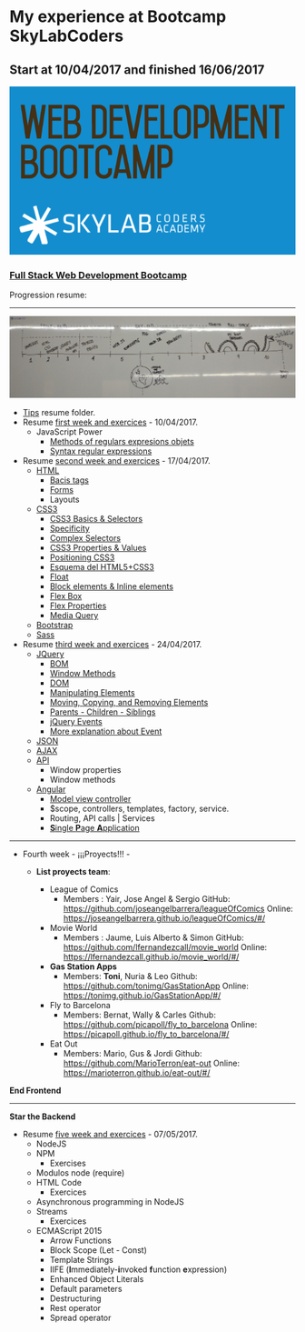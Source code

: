 
# My experience at Bootcamp SkyLabCoders

## Start at 10/04/2017 and finished 16/06/2017

![Bootcamp_logo.png](img/Bootcamp_logo.png)

### [Full Stack Web Development Bootcamp](https://skylabcoders.github.io/bootcamp-abril2017/)

Progression resume:

---

![timeline](img/timeline.png)

-   [Tips](https://github.com/tonimg/Course/blob/master/Tips/tips.md#tips) resume folder.
-   Resume [first week and exercices](https://github.com/tonimg/Course/blob/master/Frontend/Frontend/01%20Semana/Readme%2010.04.md) - 10/04/2017.
    +   JavaScript Power
        *   [Methods of regulars expresions objets](https://github.com/tonimg/Course/blob/master/Frontend/Frontend/Frontend/02%20Semana/Readme%2017.04.md#methods-of-the-regexp-objects)
        *   [Syntax regular expressions](https://github.com/tonimg/Course/blob/master/Frontend/Frontend/Frontend/02%20Semana/Readme%2017.04.md#syntax-regular-expression)
-   Resume [second week and exercices](https://github.com/tonimg/Course/tree/master/Frontend/02%20Semana) - 17/04/2017.
    +   [HTML](https://github.com/tonimg/Course/blob/master/Frontend/02%20Semana/Readme%2017.04.md#html)
        *   [Bacis tags](https://github.com/tonimg/Course/blob/master/Frontend/02%20Semana/Readme%2017.04.md#diferentes-tags-de-un-html-5)
        *   [Forms](https://github.com/tonimg/Course/blob/master/Frontend/02%20Semana/Readme%2017.04.md#creación-formularios)
        *   Layouts
    +   [CSS3](https://github.com/tonimg/Course/blob/master/Frontend/02%20Semana/Readme%2018.04.md#css3)
        *   [CSS3 Basics & Selectors](https://github.com/tonimg/Course/blob/master/Frontend/02%20Semana/Readme%2018.04.md#css3-basics--selectors)
        *   [Specificity](https://github.com/tonimg/Course/blob/master/Frontend/02%20Semana/Readme%2018.04.md#specificity)
        *   [Complex Selectors](https://github.com/tonimg/Course/blob/master/Frontend/02%20Semana/Readme%2018.04.md#complex-selectors)
        *   [CSS3 Properties & Values](https://github.com/tonimg/Course/blob/master/Frontend/02%20Semana/Readme%2018.04.md#css3-properties--values)
        *   [Positioning CSS3](https://github.com/tonimg/Course/blob/master/Frontend/02%20Semana/Readme%2018.04.md#css3-positioning)
        *   [Esquema del HTML5+CSS3](https://github.com/tonimg/Course/blob/master/Frontend/02%20Semana/Readme%2018.04.md#esquema-del-html5css3)
        *   [Float](https://github.com/tonimg/Course/blob/master/Frontend/02%20Semana/Readme%2018.04.md#float)
        *   [Block elements & Inline elements](https://github.com/tonimg/Course/blob/master/Frontend/02%20Semana/Readme%2019.04.md#block-elements-and-inline-elements)
        *   [Flex Box](https://github.com/tonimg/Course/blob/master/Frontend/02%20Semana/Readme%2019.04.md#flex-box)
        *   [Flex Properties](https://github.com/tonimg/Course/blob/master/Frontend/02%20Semana/Readme%2019.04.md#flex-property)
        *   [Media Query](https://github.com/tonimg/Course/blob/master/Frontend/02%20Semana/Readme%2019.04.md#css3-mediaquery)
    *   [Bootstrap](https://github.com/tonimg/Course/blob/master/Frontend/02%20Semana/Readme%2020.04.md)
    *   [Sass](https://github.com/tonimg/Course/blob/master/Frontend/02%20Semana/Readme%2021.04.md#sass)
-   Resume [third week and exercices](https://github.com/tonimg/Course/tree/master/Frontend/03%20Semana) - 24/04/2017.
    -  [JQuery](https://github.com/tonimg/Course/blob/master/Frontend/03%20Semana/Readme%2024.04.md#jquery)
        +  [BOM](https://github.com/tonimg/Course/blob/master/Frontend/03%20Semana/Readme%2024.04.md#bom)
        +  [Window Methods](https://github.com/tonimg/Course/blob/master/Frontend/03%20Semana/Readme%2024.04.md#window-methods)
        +  [DOM](https://github.com/tonimg/Course/blob/master/Frontend/03%20Semana/Readme%2024.04.md#dom)
        +  [Manipulating Elements](https://github.com/tonimg/Course/blob/master/Frontend/03%20Semana/Readme%2024.04.md#manipulating-elements)
        +  [Moving, Copying, and Removing Elements](https://github.com/tonimg/Course/blob/master/Frontend/03%20Semana/Readme%2024.04.md#moving-copying-and-removing-elements)
        +  [Parents - Children - Siblings](https://github.com/tonimg/Course/blob/master/Frontend/03%20Semana/Readme%2024.04.md#parents)
        +  [jQuery Events](https://github.com/tonimg/Course/blob/master/Frontend/03%20Semana/Readme%2025.04.md#jquery-events)
        +  [More explanation about Event](https://github.com/tonimg/Course/blob/master/Frontend/03%20Semana/Readme%2026.04.md#today-2604)
    -  [JSON](https://github.com/tonimg/Course/blob/master/Frontend/03%20Semana/Readme%2026.04.md#json)
    -  [AJAX](https://github.com/tonimg/Course/blob/master/Frontend/03%20Semana/Readme%2026.04.md#ajax)
    -  [API](https://github.com/tonimg/Course/blob/master/Frontend/03%20Semana/Readme%2026.04.md#api)
        +  Window properties
        +  Window methods
    -   [Angular](https://github.com/tonimg/Course/blob/master/Frontend/03%20Semana/Readme%2027.04.md#today-2704)
        +  [Model view controller](https://github.com/tonimg/Course/blob/master/Frontend/03%20Semana/Readme%2027.04.md#model-view-controller)
        +  $scope, controllers, templates, factory, service.
        +  Routing, API calls | Services
        +  [**S**ingle **P**age **A**pplication](https://github.com/tonimg/Course/blob/master/Frontend/03%20Semana/Readme%2028.04.md#spa)

----------------------------------------

-   Fourth week - ¡¡¡Proyects!!! - 
    +   **List proyects team**: 
    
        +   League of Comics
            *   Members : Yair, Jose Angel & Sergio
GitHub: https://github.com/joseangelbarrera/leagueOfComics
Online: https://joseangelbarrera.github.io/leagueOfComics/#/
        +   Movie World
            *   Members : Jaume, Luis Alberto & Simon
GitHub: https://github.com/lfernandezcall/movie_world
Online: https://lfernandezcall.github.io/movie_world/#/
        +   **Gas Station Apps**
            *   Members: **Toni**, Nuria & Leo
Github: https://github.com/tonimg/GasStationApp
Online: https://tonimg.github.io/GasStationApp/#/
        +   Fly to Barcelona
            *   Members: Bernat, Wally & Carles
Github: https://github.com/picapoll/fly_to_barcelona
Online: https://picapoll.github.io/fly_to_barcelona/#/
        +   Eat Out
            *   Members: Mario, Gus & Jordi
Github: https://github.com/MarioTerron/eat-out
Online: https://marioterron.github.io/eat-out/#/

**End Frontend**

----------------

**Star the Backend**

-   Resume [five week and exercices](#) - 07/05/2017.
    +   NodeJS
    +   NPM
        *   Exercises
    +   Modulos node (require)
    +   HTML Code
        *   Exercices
    +   Asynchronous programming in NodeJS
    +   Streams
        *   Exercices
    +   ECMAScript 2015
        *   Arrow Functions
        *   Block Scope (Let - Const)
        *   Template Strings
        *   IIFE (**I**mmediately-**i**nvoked **f**unction **e**xpression)
        *   Enhanced Object Literals
        *   Default parameters
        *   Destructuring
        *   Rest operator
        *   Spread operator


